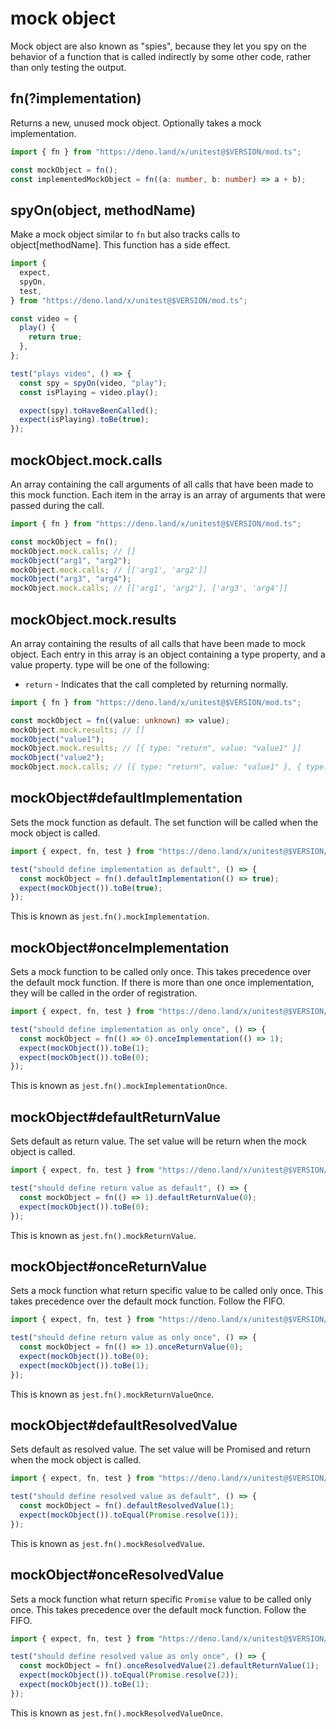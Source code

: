 # mock object

Mock object are also known as "spies", because they let you spy on the behavior
of a function that is called indirectly by some other code, rather than only
testing the output.

## fn(?implementation)

Returns a new, unused mock object. Optionally takes a mock implementation.

```ts
import { fn } from "https://deno.land/x/unitest@$VERSION/mod.ts";

const mockObject = fn();
const implementedMockObject = fn((a: number, b: number) => a + b);
```

## spyOn(object, methodName)

Make a mock object similar to `fn` but also tracks calls to object[methodName].
This function has a side effect.

```ts
import {
  expect,
  spyOn,
  test,
} from "https://deno.land/x/unitest@$VERSION/mod.ts";

const video = {
  play() {
    return true;
  },
};

test("plays video", () => {
  const spy = spyOn(video, "play");
  const isPlaying = video.play();

  expect(spy).toHaveBeenCalled();
  expect(isPlaying).toBe(true);
});
```

## mockObject.mock.calls

An array containing the call arguments of all calls that have been made to this
mock function. Each item in the array is an array of arguments that were passed
during the call.

```ts
import { fn } from "https://deno.land/x/unitest@$VERSION/mod.ts";

const mockObject = fn();
mockObject.mock.calls; // []
mockObject("arg1", "arg2");
mockObject.mock.calls; // [['arg1', 'arg2']]
mockObject("arg3", "arg4");
mockObject.mock.calls; // [['arg1', 'arg2'], ['arg3', 'arg4']]
```

## mockObject.mock.results

An array containing the results of all calls that have been made to mock object.
Each entry in this array is an object containing a type property, and a value
property. type will be one of the following:

- `return` - Indicates that the call completed by returning normally.

```ts
import { fn } from "https://deno.land/x/unitest@$VERSION/mod.ts";

const mockObject = fn((value: unknown) => value);
mockObject.mock.results; // []
mockObject("value1");
mockObject.mock.results; // [{ type: "return", value: "value1" }]
mockObject("value2");
mockObject.mock.calls; // [{ type: "return", value: "value1" }, { type: "return"}, value: "value2" ]
```

## mockObject#defaultImplementation

Sets the mock function as default. The set function will be called when the mock
object is called.

```ts
import { expect, fn, test } from "https://deno.land/x/unitest@$VERSION/mod.ts";

test("should define implementation as default", () => {
  const mockObject = fn().defaultImplementation(() => true);
  expect(mockObject()).toBe(true);
});
```

This is known as `jest.fn().mockImplementation`.

## mockObject#onceImplementation

Sets a mock function to be called only once. This takes precedence over the
default mock function. If there is more than one once implementation, they will
be called in the order of registration.

```ts
import { expect, fn, test } from "https://deno.land/x/unitest@$VERSION/mod.ts";

test("should define implementation as only once", () => {
  const mockObject = fn(() => 0).onceImplementation(() => 1);
  expect(mockObject()).toBe(1);
  expect(mockObject()).toBe(0);
});
```

This is known as `jest.fn().mockImplementationOnce`.

## mockObject#defaultReturnValue

Sets default as return value. The set value will be return when the mock object
is called.

```ts
import { expect, fn, test } from "https://deno.land/x/unitest@$VERSION/mod.ts";

test("should define return value as default", () => {
  const mockObject = fn(() => 1).defaultReturnValue(0);
  expect(mockObject()).toBe(0);
});
```

This is known as `jest.fn().mockReturnValue`.

## mockObject#onceReturnValue

Sets a mock function what return specific value to be called only once. This
takes precedence over the default mock function. Follow the FIFO.

```ts
import { expect, fn, test } from "https://deno.land/x/unitest@$VERSION/mod.ts";

test("should define return value as only once", () => {
  const mockObject = fn(() => 1).onceReturnValue(0);
  expect(mockObject()).toBe(0);
  expect(mockObject()).toBe(1);
});
```

This is known as `jest.fn().mockReturnValueOnce`.

## mockObject#defaultResolvedValue

Sets default as resolved value. The set value will be Promised and return when
the mock object is called.

```ts
import { expect, fn, test } from "https://deno.land/x/unitest@$VERSION/mod.ts";

test("should define resolved value as default", () => {
  const mockObject = fn().defaultResolvedValue(1);
  expect(mockObject()).toEqual(Promise.resolve(1));
});
```

This is known as `jest.fn().mockResolvedValue`.

## mockObject#onceResolvedValue

Sets a mock function what return specific `Promise` value to be called only
once. This takes precedence over the default mock function. Follow the FIFO.

```ts
import { expect, fn, test } from "https://deno.land/x/unitest@$VERSION/mod.ts";

test("should define resolved value as only once", () => {
  const mockObject = fn().onceResolvedValue(2).defaultReturnValue(1);
  expect(mockObject()).toEqual(Promise.resolve(2));
  expect(mockObject()).toBe(1);
});
```

This is known as `jest.fn().mockResolvedValueOnce`.
